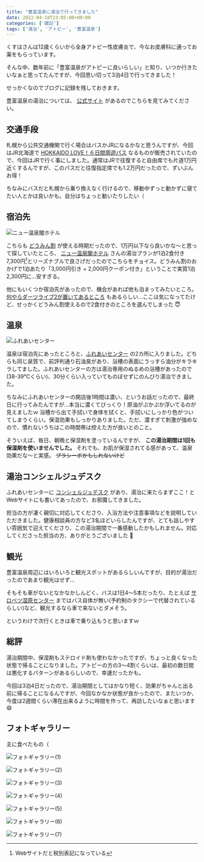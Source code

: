 ```yaml
---
title: "豊富温泉に湯治で行ってきました"
date: 2022-04-18T23:05:00+09:00
categories: ['雑記']
tags: ['湯治', 'アトピー', '豊富温泉']
---
```


くすはさんは12歳くらいから全身アトピー性皮膚炎で、今なお皮膚科に通ってお薬をもらっています。

そんな中、数年前に「豊富温泉がアトピーに良いらしい」と知り、いつか行きたいなぁと思ってたんですが、今回思い切って3泊4日で行ってきました！

せっかくなのでブログに記録を残しておきます。

豊富温泉の湯治については、 [公式サイト](https://toyotomi-onsen.com/) があるのでこちらを見てみてください。

<!--more-->

## 交通手段

札幌から公共交通機関で行く場合はバスかJRになるかなと思うんですが、今回はJR北海道で [HOKKAIDO LOVE！６日間周遊パス](https://www.jrhokkaido.co.jp/hokkaidolove/index.html) なるものが販売されていたので、今回はJRで行く事にしました。通常はJRで往復すると自由席でも片道1万円近くするんですが、このパスだと往復指定席でも1.2万円だったので、ずいぶんお得！

ちなみにバスだと札幌から乗り換えなく行けるので、移動中ずっと動かずに寝てたい人とかは良いかも。自分はちょっと動いたりしたい（

## 宿泊先

![ニュー温泉閣ホテル](1.jpg)

こちらも [どうみん割](https://douminwari.jp/) が使える時期だったので、1万円以下なら良いかな〜と思って探していたところ、 [ニュー温泉閣ホテル](https://new-onsenkaku.com/) さんの湯治プランが1泊2食付き7,300円[^1]とリーズナブルで良さげだったのでこちらをチョイス。どうみん割のおかげで1泊あたり「3,000円引き + 2,000円クーポン付き」ということで実質1泊2,300円に…安すぎる。

他にもいくつか宿泊先があったので、機会があれば他も泊まってみたいところ。 [何やらダーツライブ2が置いてあるところ](https://ukasuymosir.com/floor-map/) もあるらしい…ここは気になってたけど、せっかくどうみん割使えるので2食付きのところを選んでしまった :innocent:

## 温泉

![ふれあいセンター](2.jpg)

温泉は宿泊先にあったところと、[ふれあいセンター](http://www.town.toyotomi.hokkaido.jp/section/syoukoukankouka/a7cug60000001fqi.html) の2カ所に入りました。どちらも同じ泉質で、前評判通り石油臭があり、浴槽の表面にうっすら油分がキラキラしてました。ふれあいセンターの方は湯治専用のぬるめの浴槽があったので(38-39℃くらい)、30分くらい入っていてものぼせずにのんびり湯治できました。

ちなみにふれあいセンターの開店後1時間は濃い、というお話だったので、最終日に行ってみたんですが…本当に濃くてびっくり！原油がぷかぷか浮いてるのが見えましたｗ
浴槽から出て手拭いで身体を拭くと、手拭いにしっかり色がついてしまうくらい。保湿効果もしっかりありました。ただ、濃すぎて刺激が強めなので、慣れないうちはこの時間帯は控えた方が良いとのこと。

そういえば、毎日、朝晩と保湿剤を塗っているんですが、 **この湯治期間は1回も保湿剤を使いませんでした。** それでも、お肌が保湿されてる感があって、温泉効果だな〜と実感。 ~~プラシーボかもしれないけど~~

## 湯治コンシェルジュデスク

ふれあいセンターに [コンシェルジュデスク](https://toyotomi-onsen.com/consult) があり、湯治に来たらまずここ！とWebサイトにも書いてあったので、お邪魔してきました。

担当の方が凄く親切に対応してくださり、入浴方法や注意事項などを説明していただきました。健康相談員の方など3名ほどいらしたんですが、とても話しやすい雰囲気で迎えてくださり、この湯治期間で一番感動したかもしれません。対応してくださった担当の方、ありがとうございました :pray:

## 観光

豊富温泉周辺にはいろいろと観光スポットがあるらしいんですが、目的が湯治だったのであまり観光はせず…

そもそも車がないとなかなかしんどく、バスは1日4〜5本だったり、たとえば [サロベツ湿原センター](http://sarobetsu.or.jp/swc/) まではバス自体が無い(予約制のタクシーで代替されているらしい)など、観光するなら車で来ないとダメそう。

というわけで次行くときは車で乗り込もうと思いますｗ

## 総評

湯治期間中、保湿剤もステロイド剤も使わなかったですが、ちょっと良くなった状態で帰ることになりました。アトピーの方の3〜4割くらいは、最初の数日間は悪化するパターンがあるらしいので、幸運だったかも。

今回は3泊4日だったので、湯治期間としてはかなり短く、効果がちゃんと出る前に帰ることになるんですが、今回なかなか状態が良かったので、またいつか、今度は2週間くらい滞在出来るように時間を作って、再訪したいなぁと思います :smile:

## フォトギャラリー

主に食べたもの（

![フォトギャラリー(1)](p1.jpg)

![フォトギャラリー(2)](p2.jpg)

![フォトギャラリー(3)](p3.jpg)

![フォトギャラリー(4)](p4.jpg)

![フォトギャラリー(5)](p5.jpg)

![フォトギャラリー(6)](p6.jpg)

![フォトギャラリー(7)](p7.jpg)

[^1]: Webサイトだと税別表記になっている
